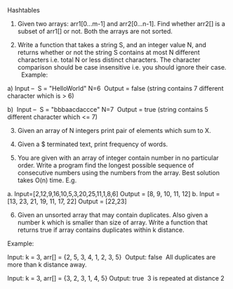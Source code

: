 Hashtables 

1. Given two arrays: arr1[0...m-1] and arr2[0...n-1]. Find whether arr2[] is a subset of arr1[] or not. Both the arrays are not sorted.

2. Write a function that takes a string S, and an integer value N, and returns whether or not the string S contains at most N different characters i.e. total N or less distinct characters. The character comparison should be case insensitive i.e. you should ignore their case.  
Example:  

a) Input –  S = "HelloWorld" N=6 
Output = false (string contains 7 different character which is > 6)

b)  Input –  S = "bbbaacdaccce" N=7 
Output = true (string contains 5 different character which <= 7)

3. Given an array of N integers print pair of elements which sum to X.
  
4. Given a $ terminated text, print frequency of words.  

5. You are given with an array of integer contain number in no particular order. Write a program find the longest possible sequence of consecutive numbers using the numbers from the array. Best solution takes O(n) time. E.g.

a. Input=[2,12,9,16,10,5,3,20,25,11,1,8,6] Output = [8, 9, 10, 11, 12]
b. Input = [13, 23, 21, 19, 11, 17, 22] Output = [22,23]  

6. Given an unsorted array that may contain duplicates. Also given a number k which is smaller than size of array. Write a function that returns true if array contains duplicates within k distance.

Example:

Input: k = 3, arr[] = {2, 5, 3, 4, 1, 2, 3, 5} 
Output: false  All duplicates are more than k distance away.

Input: k = 3, arr[] = {3, 2, 3, 1, 4, 5} 
Output: true  3 is repeated at distance 2

